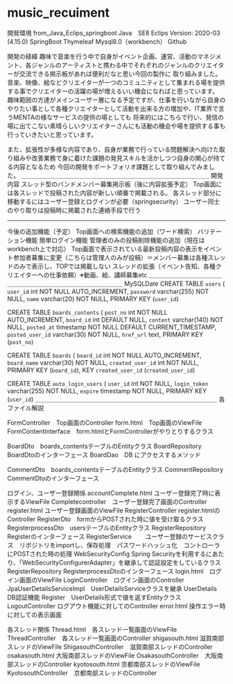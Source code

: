 # music_recuiment
開発環境
from_Java_Eclips_springboot
Java　SE8
Eclips Version: 2020-03 (4.15.0)
SpringBoot
Thymeleaf
Mysql8.0（workbench）
Github

開発の経緯
趣味で音楽を行う中で自身がイベント企画、運営、活動のマネジメント、各ジャンルのアーティストと携わる中でそれぞれのジャンルのクリエイターが交流できる掲示板があれば便利だなと思い今回の製作に
取り組みました。音楽、映像、絵などクリエイターが一つのコミュニティとして集まれる場を提供する事でクリエイターの活躍の場が増えるいい機会になればと思っています。
趣味範囲の方達がメインユーザー層になる予定ですが、仕事を行いながら自身のやりたい事として各種クリエイターとして活動を出来る方の増加や、IT業界で言うMENTAの様なサービスの提供の場としても
将来的にはこちらで行い、発信の場に出てこない素晴らしいクリエイターさんにも活動の機会や場を提供する事も行っていきたいと思っています。

また、拡張性が多様な内容であり、自身が業務で行っている問題解決へ向けた取り組みや改善業務で身に着けた課題の発見スキルを活かしつつ自身の関心が持てる内容となるため
今回の開発をポートフォリオ課題として取り組んでみました。
＿＿＿＿＿＿＿＿＿＿＿＿＿＿＿＿＿＿＿＿＿＿＿＿＿＿＿＿＿＿＿
開発内容
スレッド型のバンドメンバー募集掲示板（後に内容拡張予定）
Top画面には各スレッドで投稿された内容が新しい順番で掲載される。
各スレッド部分に移動するにはユーザー登録とログインが必要（springsecurity）
ユーザー同士のやり取りは投稿時に掲載された連絡手段で行う
________________________________________________________
今後の追加機能（予定）
Top画面への検索機能の追加（ワード検索）
バリテーション機能
簡単ログイン機能
管理者のみの投稿削除機能の追加（現在はworkbench上で対応）
Top画面で表示されている最新投稿内容の表示をイベント参加者募集に変更（こちらは管理人のみが投稿）＝メンバー募集は各種スレッドのみで表示し、TOPでは掲載しない
スレッドの拡張（イベント告知、各種クリエイターへの仕事依頼）※動画、絵、講師募集etc
＿＿＿＿＿＿＿＿＿＿＿＿＿＿＿＿＿＿＿＿＿＿＿＿＿＿＿＿＿＿＿
MySQLDate
CREATE TABLE `users` (
  `user_id` int NOT NULL AUTO_INCREMENT,
  `password` varchar(255) NOT NULL,
  `name` varchar(20) NOT NULL,
  PRIMARY KEY (`user_id`)
  
 CREATE TABLE `boards_contents` (
  `post_no` int NOT NULL AUTO_INCREMENT,
  `board_id` int DEFAULT NULL,
  `content` varchar(140) NOT NULL,
  `posted_at` timestamp NOT NULL DEFAULT CURRENT_TIMESTAMP,
  `posted_user_id` varchar(30) NOT NULL,
  `href_url` text,
  PRIMARY KEY (`post_no`) 
  
  CREATE TABLE `boards` (
  `board_id` int NOT NULL AUTO_INCREMENT,
  `board_name` varchar(30) NOT NULL,
  `created_user_id` int NOT NULL,
  PRIMARY KEY (`board_id`),
  KEY `created_user_id` (`created_user_id`)
  
  CREATE TABLE `auto_login_users` (
  `user_id` int NOT NULL,
  `login_token` varchar(255) NOT NULL,
  `expire` timestamp NOT NULL,
  PRIMARY KEY (`user_id`)
 ＿＿＿＿＿＿＿＿＿＿＿＿＿＿＿＿＿＿＿＿＿＿＿＿＿＿＿＿＿＿ 
各ファイル解説

FormController　Top画面のController
form.html　Top画面のViewFile
FormContentInterface　form.htmlとFormControllerがやりとりするクラス

BoardDto　boards_contentsテーブルのEntityクラス
BoardRepository　BoardDtoのインターフェース
BoardDao　DB にアクセスするメソッド

CommentDto　boards_contentsテーブルのEntityクラス
CommentRepository　CommentDtoのインターフェース


ログイン、ユーザー登録関係
accountComplete.html ユーザー登録完了時に表示するViewFile
Completecontroller　ユーザー登録完了画面のController
register.html ユーザー登録画面のViewFile
RegisterController register.htmlのController
RegisterDto　formからPOSTされた時に値を受け取るクラス
RegisterprocessDto　usersテーブルのEntityクラス
RegisterRepository　Registerのインターフェース
RegisterService 　　ユーザー登録のサービスクラス　リポジトリをimportし、保存処理　パスワードハッシュ化　コントローラにPOSTされた時の処理
WebSecurityConfig  Spring Securityを利用するにあたり、「WebSecurityConfigurerAdapter」を継承して認証設定をしているクラス
RegisterRepository  RegisterprocessDtoのインターフェース
login.html　ログイン画面のViewFile
LoginController　ログイン画面のController
JpaUserDetailsServiceImpl　UserDetailsServiceクラスを継承
UserDetails　DB認証機能
Register　UserDetails形式で値を返すEntityクラス
LogoutController ログアウト機能に対してのController
error.html 操作エラー時に対しての表示画面

各スレッド関係
Thread.html　各スレッド一覧画面のViewFile
ThreadController　各スレッド一覧画面のController
shigasouth.html 滋賀南部スレッドのViewFile
ShigasouthController　滋賀南部スレッドのController
osakasouth.html 大阪南部スレッドのViewFile
OsakasouthController　大阪南部スレッドのController
kyotosouth.html 京都南部スレッドのViewFile
KyotosouthController　京都南部スレッドのController



